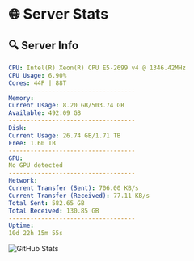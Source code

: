 # 🌐 Server Stats
## 🔍 Server Info
```yaml
CPU: Intel(R) Xeon(R) CPU E5-2699 v4 @ 1346.42MHz
CPU Usage: 6.90%
Cores: 44P | 88T
-----------------------------------
Memory:
Current Usage: 8.20 GB/503.74 GB
Available: 492.09 GB
-----------------------------------
Disk:
Current Usage: 26.74 GB/1.71 TB
Free: 1.60 TB
-----------------------------------
GPU:
No GPU detected
-----------------------------------
Network:
Current Transfer (Sent): 706.00 KB/s
Current Transfer (Received): 77.11 KB/s
Total Sent: 582.65 GB
Total Received: 130.85 GB
-----------------------------------
Uptime:
10d 22h 15m 55s
```
![GitHub Stats](https://img.shields.io/badge/Updated-2025-04-30_15:24:43-blue)